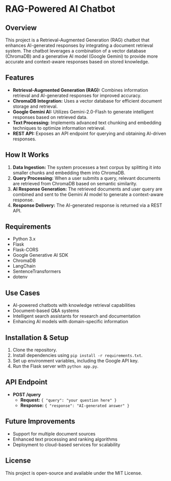 # RAG-Powered AI Chatbot

## Overview
This project is a Retrieval-Augmented Generation (RAG) chatbot that enhances AI-generated responses by integrating a document retrieval system. The chatbot leverages a combination of a vector database (ChromaDB) and a generative AI model (Google Gemini) to provide more accurate and context-aware responses based on stored knowledge.

## Features
- **Retrieval-Augmented Generation (RAG):** Combines information retrieval and AI-generated responses for improved accuracy.
- **ChromaDB Integration:** Uses a vector database for efficient document storage and retrieval.
- **Google Gemini AI:** Utilizes Gemini-2.0-Flash to generate intelligent responses based on retrieved data.
- **Text Processing:** Implements advanced text chunking and embedding techniques to optimize information retrieval.
- **REST API:** Exposes an API endpoint for querying and obtaining AI-driven responses.

## How It Works
1. **Data Ingestion:** The system processes a text corpus by splitting it into smaller chunks and embedding them into ChromaDB.
2. **Query Processing:** When a user submits a query, relevant documents are retrieved from ChromaDB based on semantic similarity.
3. **AI Response Generation:** The retrieved documents and user query are combined and sent to the Gemini AI model to generate a context-aware response.
4. **Response Delivery:** The AI-generated response is returned via a REST API.

## Requirements
- Python 3.x
- Flask
- Flask-CORS
- Google Generative AI SDK
- ChromaDB
- LangChain
- SentenceTransformers
- dotenv

## Use Cases
- AI-powered chatbots with knowledge retrieval capabilities
- Document-based Q&A systems
- Intelligent search assistants for research and documentation
- Enhancing AI models with domain-specific information

## Installation & Setup
1. Clone the repository.
2. Install dependencies using `pip install -r requirements.txt`.
3. Set up environment variables, including the Google API key.
4. Run the Flask server with `python app.py`.

## API Endpoint
- **POST /query**
  - **Request:** `{ "query": "your question here" }`
  - **Response:** `{ "response": "AI-generated answer" }`

## Future Improvements
- Support for multiple document sources
- Enhanced text processing and ranking algorithms
- Deployment to cloud-based services for scalability

## License
This project is open-source and available under the MIT License.

